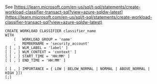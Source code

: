 See [https://learn.microsoft.com/en-us/sql/t-sql/statements/create-workload-classifier-transact-sql?view=azure-sqldw-latest](https://learn.microsoft.com/en-us/sql/t-sql/statements/create-workload-classifier-transact-sql?view=azure-sqldw-latest)
```
CREATE WORKLOAD CLASSIFIER classifier_name  
WITH  
    (   WORKLOAD_GROUP = 'name'  
    ,   MEMBERNAME = 'security_account' 
[ [ , ] WLM_LABEL = 'label' ]  
[ [ , ] WLM_CONTEXT = 'context' ]  
[ [ , ] START_TIME = 'HH:MM' ]  
[ [ , ] END_TIME = 'HH:MM' ]  
  
[ [ , ] IMPORTANCE = { LOW | BELOW_NORMAL | NORMAL | ABOVE_NORMAL | HIGH }]) 
[;]
```
